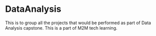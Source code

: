 # DataAnalysis
This is to group all the projects that would be performed as part of Data Analysis capstone.
This is a part of M2M tech learning.
